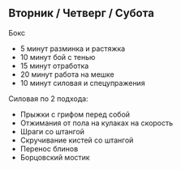 ## Вторник / Четверг / Cубота

Бокс

* 5 минут разминка и растяжка
* 10 минут бой с тенью
* 15 минут отработка
* 20 минут работа на мешке
* 10 минут силовая и спецупражения

Силовая по 2 подхода:

* Прыжки с грифом перед собой
* Отжимания от пола на кулаках на скорость
* Шраги со штангой
* Скручивание кистей со штангой
* Перенос блинов
* Борцовский мостик